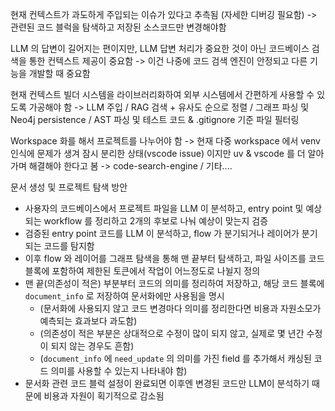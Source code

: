 현재 컨텍스트가 과도하게 주입되는 이슈가 있다고 추측됨 (자세한 디버깅 필요함)
-> 관련된 코드 블럭을 탐색하고 저장된 소스코드만 변경해야함

LLM 의 답변이 길어지는 편이지만, LLM 답변 처리가 중요한 것이 아닌 코드베이스 검색을 통한 컨텍스트 제공이 중요함
-> 이건 나중에 코드 검색 엔진이 안정되고 다른 기능을 개발할 때 중요함

현재 컨텍스트 빌더 시스템을 라이브러리화하여 외부 시스템에서 간편하게 사용할 수 있도록 가공해야 함
-> LLM 주입 / RAG 검색 + 유사도 순으로 정렬 / 그래프 파싱 및 Neo4j persistence / AST 파싱 및 테스트 코드 & .gitignore 기준 파일 필터링

Workspace 화를 해서 프로젝트를 나누어야 함
-> 현재 다중 workspace 에서 venv 인식에 문제가 생겨 잠시 분리한 상태(vscode issue) 이지만 uv & vscode 를 더 알아가며 해결해야 한다고 봄
-> code-search-engine / 기타.... 

문서 생성 및 프로젝트 탐색 방안
- 사용자의 코드베이스에서 프로젝트 파일을 LLM 이 분석하고, entry point 및 예상되는 workflow 를 정리하고 2개의 후보로 나눠 예상이 맞는지 검증
- 검증된 entry point 코드를 LLM 이 분석하고, flow 가 분기되거나 레이어가 분기되는 코드를 탐지함
- 이후 flow 와 레이어를 그래프 탐색을 통해 맨 끝부터 탐색하고, 파일 사이즈를 코드 블록에 포함하여 제한된 토큰에서 작업이 어느정도로 나뉠지 정의
- 맨 끝(의존성이 적은) 부분부터 코드의 의미를 정리하여 저장하고, 해당 코드 블록에 `document_info` 로 저장하여 문서화에만 사용됨을 명시
  - (문서화에 사용되지 않고 코드 변경마다 의미를 정리한다면 비용과 자원소모가 예측되는 효과보다 과도함)
  - (의존성이 적은 부분은 상대적으로 수정이 많이 되지 않고, 실제로 몇 년간 수정이 되지 않는 경우도 흔함)
  - (`document_info` 에 `need_update` 의 의미를 가진 field 를 추가해서 캐싱된 코드 의미를 사용할 수 있는지 나타내야 함)
- 문서화 관련 코드 블럭 설정이 완료되면 이후엔 변경된 코드만 LLM이 분석하기 때문에 비용과 자원이 획기적으로 감소됨
